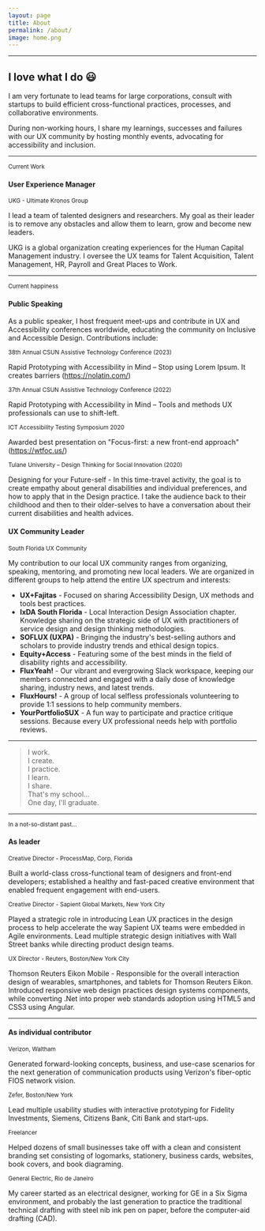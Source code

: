 ```yaml
---
layout: page
title: About
permalink: /about/
image: home.png
---
```


<hr/>

## I love what I do 😃

I am very fortunate to lead teams for large corporations, consult with startups to build efficient cross-functional practices, processes, and collaborative environments.

During non-working hours, I share my learnings, successes and failures with our UX community by hosting monthly events, advocating for accessibility and inclusion.

---

<small class="break">Current Work</small>

#### User Experience Manager

<small>UKG - Ultimate Kronos Group</small>

I lead a team of talented designers and researchers. My goal as their leader is to remove any obstacles and allow them to learn, grow and become new leaders.

UKG is a global organization creating experiences for the Human Capital Management industry. I oversee the UX teams for Talent Acquisition, Talent Management, HR, Payroll and Great Places to Work.

---

<small class="break">Current happiness</small>

#### Public Speaking

As a public speaker, I host frequent meet-ups and contribute in UX and Accessibility conferences worldwide, educating the community on Inclusive and Accessible Design. Contributions include:

<small>38th Annual CSUN Assistive Technology Conference (2023)</small>

Rapid Prototyping with Accessibility in Mind – Stop using Lorem Ipsum. It creates barriers (https://nolatin.com/)

<small>37th Annual CSUN Assistive Technology Conference (2022)</small>

Rapid Prototyping with Accessibility in Mind – Tools and methods UX professionals can use to shift-left.

<small>ICT Accessibility Testing Symposium 2020</small>

Awarded best presentation on "Focus-first: a new front-end approach" (https://wtfoc.us/)

<small>Tulane University – Design Thinking for Social Innovation (2020)</small>

Designing for your Future-self - In this time-travel activity, the goal is to create empathy about general disabilities and individual preferences, and how to apply that in the Design practice. I take the audience back to their childhood and then to their older-selves to have a conversation about their current disabilities and health advices.

#### UX Community Leader

<small>South Florida UX Community</small>

My contribution to our local UX community ranges from organizing, speaking, mentoring, and promoting new local leaders. We are organized in different groups to help attend the entire UX spectrum and interests:

- **UX+Fajitas** - Focused on sharing Accessibility Design, UX methods and tools best practices.
- **IxDA South Florida** - Local Interaction Design Association chapter. Knowledge sharing on the strategic side of UX with practitioners of service design and design thinking methodologies.
- **SOFLUX (UXPA)** - Bringing the industry's best-selling authors and scholars to provide industry trends and ethical design topics.
- **Equity+Access** - Featuring some of the best minds in the field of disability rights and accessibility.
- **FluxYeah!** - Our vibrant and evergrowing Slack workspace, keeping our members connected and engaged with a daily dose of knowledge sharing, industry news, and latest trends.
- **FluxHours!** - A group of local selfless professionals volunteering to provide 1:1 sessions to help community members.
- **YourPortfolioSUX** - A fun way to participate and practice critique sessions. Because every UX professional needs help with portfolio reviews.

---

<blockquote>
I work.<br/>
I create.<br/>
I practice.<br/>
I learn.<br/>
I share.<br/> 
That's my school...<br/>
One day, I'll graduate.
</blockquote>

---

<small class="break">In a not-so-distant past...</small>

#### As leader

<small>Creative Director - ProcessMap, Corp, Florida</small>

Built a world-class cross-functional team of designers and front-end developers; established a healthy and fast-paced creative environment that enabled frequent engagement with end-users.

<small>Creative Director - Sapient Global Markets, New York City</small>

Played a strategic role in introducing Lean UX practices in the design process to help accelerate the way Sapient UX teams were embedded in Agile environments. Lead multiple strategic design initiatives with Wall Street banks while directing product design teams.

<small>UX Director - Reuters, Boston/New York City</small>

Thomson Reuters Eikon Mobile - Responsible for the overall interaction design of wearables, smartphones, and tablets for Thomson Reuters Eikon. Introduced responsive web design practices design systems components, while converting .Net into proper web standards adoption using HTML5 and CSS3 using Angular.

---

#### As individual contributor

<small>Verizon, Waltham</small>

Generated forward-looking concepts, business, and use-case scenarios for the next generation of communication products using Verizon's fiber-optic FIOS network vision.

<small>Zefer, Boston/New York</small>

Lead multiple usability studies with interactive prototyping for Fidelity Investments, Siemens, Citizens Bank, Citi Bank and start-ups.

<small>Freelancer</small>

Helped dozens of small businesses take off with a clean and consistent branding set consisting of logomarks, stationery, business cards, websites, book covers, and book diagraming.

<small>General Electric, Rio de Janeiro</small>

My career started as an electrical designer, working for GE in a Six Sigma environment, and probably the last generation to practice the traditional technical drafting with steel nib ink pen on paper, before the computer-aid drafting (CAD).
